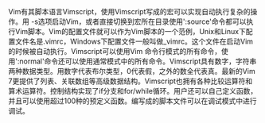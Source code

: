 Vim有其脚本语言Vimscript，使用Vimscript写成的宏可以实现自动执行复杂的操作。用 -s选项启动Vim，或者直接切换到宏所在目录使用':source'命令都可以执行Vim脚本。Vim的配置文件就可以作为Vim脚本的一个范例，Unix和Linux下配置文件名是.vimrc，Windows下配置文件一般叫做_vimrc。这个文件在启动Vim的时候被自动执行。Vimscript可以使用Vim 命令行模式的所有命令，使用':normal'命令还可以使用通常模式中的所有命令。Vimscript具有数字，字符串两种数据类型。用数字代表布尔类型，0代表假，之外的数全代表真。最新的Vim 7更提供了列表、关联数组等高级数据结构。Vimscript也拥有各种比较运算符和算术运算符。控制结构实现了if分支和for/while循环。用户还可以自己定义函数，并且可以使用超过100种的预定义函数。编写成的脚本文件可以在调试模式中进行调试。